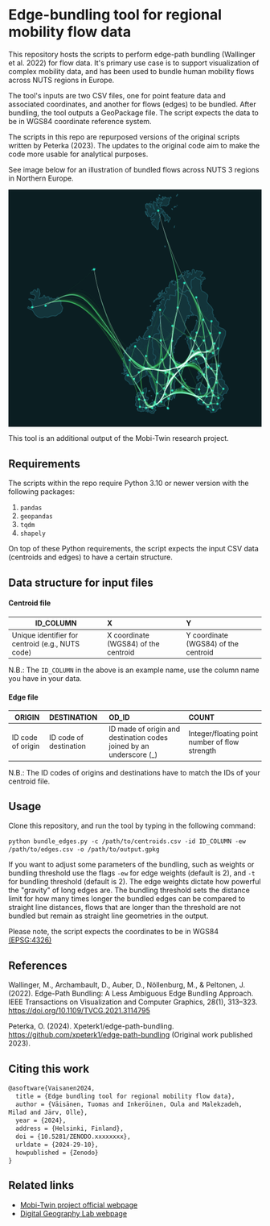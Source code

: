 # Edge-bundling tool for regional mobility flow data
This repository hosts the scripts to perform edge-path bundling (Wallinger et al. 2022) for flow data. It's primary use case is to support visualization of complex mobility data, and has been used to bundle human mobility flows across NUTS regions in Europe.

The tool's inputs are two CSV files, one for point feature data and associated coordinates, and another for flows (edges) to be bundled. After bundling, the tool outputs a GeoPackage file. The script expects the data to be in WGS84 coordinate reference system.

The scripts in this repo are repurposed versions of the original scripts written by Peterka (2023). The updates to the original code aim to make the code more usable for analytical purposes.

See image below for an illustration of bundled flows across NUTS 3 regions in Northern Europe.

<p align="center">
<img src="eb_example_map.png" alt="Map of flows between NUTS 3 regions across Northern Europe" width="550" style="display: block; margin: 0 auto"/>
</p>

This tool is an additional output of the Mobi-Twin research project.

## Requirements

The scripts within the repo require Python 3.10 or newer version with the following packages:

1. `pandas`
2. `geopandas`
3. `tqdm`
4. `shapely`

On top of these Python requirements, the script expects the input CSV data (centroids and edges) to have a certain structure.

## Data structure for input files

#### Centroid file

| ID_COLUMN | X | Y |
| ---- | :----- | :---------- |
| Unique identifier for centroid (e.g., NUTS code) | X coordinate (WGS84) of the centroid | Y coordinate (WGS84) of the centroid |

N.B.: The `ID_COLUMN` in the above is an example name, use the column name you have in your data.

#### Edge file

| ORIGIN | DESTINATION | OD_ID | COUNT |
| ---- | :----- | :---------- | :---------- |
| ID code of origin | ID code of destination | ID made of origin and destination codes joined by an underscore (_) | Integer/floating point number of flow strength |

N.B.: The ID codes of origins and destinations have to match the IDs of your centroid file.

## Usage

Clone this repository, and run the tool by typing in the following command:

```
python bundle_edges.py -c /path/to/centroids.csv -id ID_COLUMN -ew /path/to/edges.csv -o /path/to/output.gpkg
```

If you want to adjust some parameters of the bundling, such as weights or bundling threshold use the flags `-ew` for edge weights (default is 2), and `-t` for bundling threshold (default is 2). The edge weights dictate how powerful the "gravity" of long edges are. The bundling threshold sets the distance limit for how many times longer the bundled edges can be compared to straight line distances, flows that are longer than the threshold are not bundled but remain as straight line geometries in the output.

Please note, the script expects the coordinates to be in WGS84 [(EPSG:4326)](https://epsg.io/4326)

## References
Wallinger, M., Archambault, D., Auber, D., Nöllenburg, M., & Peltonen, J. (2022). Edge-Path Bundling: A Less Ambiguous Edge Bundling Approach. IEEE Transactions on Visualization and Computer Graphics, 28(1), 313–323. https://doi.org/10.1109/TVCG.2021.3114795

Peterka, O. (2024). Xpeterk1/edge-path-bundling. https://github.com/xpeterk1/edge-path-bundling (Original work published 2023).

## Citing this work

```
@asoftware{Vaisanen2024,
  title = {Edge bundling tool for regional mobility flow data},
  author = {Väisänen, Tuomas and Inkeröinen, Oula and Malekzadeh, Milad and Järv, Olle},
  year = {2024},
  address = {Helsinki, Finland},
  doi = {10.5281/ZENODO.xxxxxxxx},
  urldate = {2024-29-10},
  howpublished = {Zenodo}
}
```
## Related links

* [Mobi-Twin project official webpage](https://mobi-twin-project.eu/)
* [Digital Geography Lab webpage](https://www.helsinki.fi/en/researchgroups/digital-geography-lab)